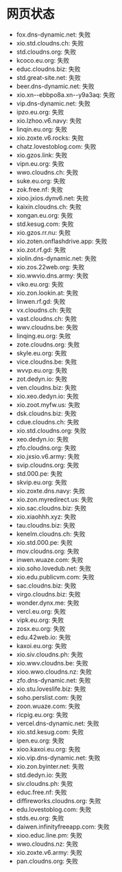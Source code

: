# 网页状态
- fox.dns-dynamic.net: 失败
- xio.std.cloudns.ch: 失败
- std.cloudns.org: 失败
- kcoco.eu.org: 失败
- educ.cloudns.biz: 失败
- std.great-site.net: 失败
- beer.dns-dynamic.net: 失败
- xio.xn--ebbpo8a.xn--y9a3aq: 失败
- vip.dns-dynamic.net: 失败
- ipzo.eu.org: 失败
- xio.lzhoo.v6.navy: 失败
- linqin.eu.org: 失败
- xio.zoxte.v6.rocks: 失败
- chatz.lovestoblog.com: 失败
- xio.gzos.link: 失败
- vipn.eu.org: 失败
- wwo.cloudns.ch: 失败
- suke.eu.org: 失败
- zok.free.nf: 失败
- xioo.jxios.dynv6.net: 失败
- kaixin.cloudns.ch: 失败
- xongan.eu.org: 失败
- std.kesug.com: 失败
- xio.gzos.rr.nu: 失败
- xio.zoten.onflashdrive.app: 失败
- xio.zot.rf.gd: 失败
- xiolin.dns-dynamic.net: 失败
- xio.zos.22web.org: 失败
- xio.wwvio.dns.army: 失败
- viko.eu.org: 失败
- xio.zon.lookin.at: 失败
- linwen.rf.gd: 失败
- vx.cloudns.ch: 失败
- vast.cloudns.ch: 失败
- wwv.cloudns.be: 失败
- linqing.eu.org: 失败
- zote.cloudns.org: 失败
- skyle.eu.org: 失败
- vice.cloudns.be: 失败
- wvvp.eu.org: 失败
- zot.dedyn.io: 失败
- ven.cloudns.biz: 失败
- xio.xeo.dedyn.io: 失败
- xio.zoot.myfw.us: 失败
- dsk.cloudns.biz: 失败
- cdue.cloudns.ch: 失败
- xio.std.cloudns.org: 失败
- xeo.dedyn.io: 失败
- zfo.cloudns.org: 失败
- xio.jxsio.v6.army: 失败
- svip.cloudns.org: 失败
- std.000.pe: 失败
- skvip.eu.org: 失败
- xio.zoxte.dns.navy: 失败
- xio.zon.myredirect.us: 失败
- xio.sac.cloudns.biz: 失败
- xio.xiaohhh.xyz: 失败
- tau.cloudns.biz: 失败
- kenelm.cloudns.ch: 失败
- xio.std.000.pe: 失败
- mov.cloudns.org: 失败
- inwen.wuaze.com: 失败
- xio.soho.lovedub.net: 失败
- xio.edu.publicvm.com: 失败
- sac.cloudns.biz: 失败
- virgo.cloudns.biz: 失败
- wonder.dynx.me: 失败
- vercl.eu.org: 失败
- vipk.eu.org: 失败
- zosx.eu.org: 失败
- edu.42web.io: 失败
- kaxoi.eu.org: 失败
- xio.siv.cloudns.ph: 失败
- xio.wwv.cloudns.be: 失败
- xioo.wwo.cloudns.nz: 失败
- zfo.dns-dynamic.net: 失败
- xio.stu.loveslife.biz: 失败
- soho.perslist.com: 失败
- zoon.wuaze.com: 失败
- ricpig.eu.org: 失败
- vercel.dns-dynamic.net: 失败
- xio.std.kesug.com: 失败
- ipen.eu.org: 失败
- xioo.kaxoi.eu.org: 失败
- xio.vip.dns-dynamic.net: 失败
- xio.zon.byinter.net: 失败
- std.dedyn.io: 失败
- siv.cloudns.ph: 失败
- educ.free.nf: 失败
- diffireworks.cloudns.org: 失败
- edu.lovestoblog.com: 失败
- stds.eu.org: 失败
- daiwen.infinityfreeapp.com: 失败
- xioo.educ.line.pm: 失败
- wwo.cloudns.nz: 失败
- xio.zoxte.v6.army: 失败
- pan.cloudns.org: 失败
